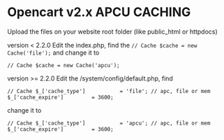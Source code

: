 # Opencart v2.x APCU CACHING
Upload the files on your website root folder (like public_html or httpdocs)

version < 2.2.0
Edit the index.php, find the
`
// Cache
$cache = new Cache('file');
`
and change it to

`
// Cache
$cache = new Cache('apcu');
`

version >= 2.2.0
Edit the /system/config/default.php, find

`// Cache
$_['cache_type']           = 'file'; // apc, file or mem
$_['cache_expire']         = 3600;
`


change it to


`// Cache
$_['cache_type']           = 'apcu'; // apc, file or mem
$_['cache_expire']         = 3600;
`
